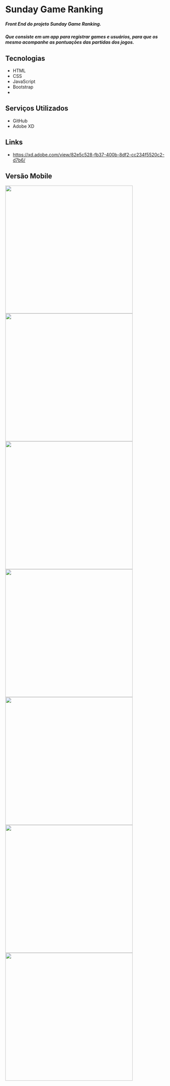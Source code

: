 # Sunday Game Ranking

##### Front End do projeto Sunday Game Ranking. 
##### Que consiste em um app para registrar games e usuários, para que os mesmo acompanhe as pontuações das partidas dos jogos.

## Tecnologias
- HTML
- CSS
- JavaScript
- Bootstrap
- 
## Serviços Utilizados
- GitHub
- Adobe XD

## Links

- https://xd.adobe.com/view/82e5c528-fb37-400b-8df2-cc234f5520c2-d7b6/

## Versão Mobile <br /> 

<img src="https://user-images.githubusercontent.com/79481502/158879149-3bb7e2f0-4176-4d19-87ab-05a5c86c2329.png" width="400">
<img src="https://user-images.githubusercontent.com/79481502/158879155-47602391-2502-4cfc-85fa-5d666b501aec.png" width="400">
<img src="https://user-images.githubusercontent.com/79481502/158879140-c25e3ebd-9e45-4cca-ac90-c9d2d2cdcc9c.png" width="400">
<img src="https://user-images.githubusercontent.com/79481502/158879143-f0b5cabe-d523-4cd1-a9da-2035e30b14cc.png" width="400">
<img src="https://user-images.githubusercontent.com/79481502/158879145-df35496f-1f01-404d-8650-256c6f34447e.png" width="400">
<img src="https://user-images.githubusercontent.com/79481502/158879147-40ad301a-1f0e-47b2-80ea-4bb698276434.png" width="400">
<img src="https://user-images.githubusercontent.com/79481502/158879152-eea3027f-18e4-47ec-8bf1-f0d0367a702b.png" width="400">






